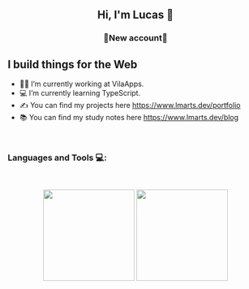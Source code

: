 <h2 align="center">Hi, I'm Lucas 🖖</h2>
<h3 align="center">🚨New account🚨</h3>

## I build things for the Web
- 👨‍💻 I’m currently working at VilaApps.
- 💻 I’m currently learning TypeScript.
- ✍ You can find my projects here https://www.lmarts.dev/portfolio
- 📚 You can find my study notes here https://www.lmarts.dev/blog

<br />

### Languages and Tools 💻:
<br />

<p  align="center">
  <img height="180em" src = "https://github-readme-stats.vercel.app/api/top-langs/?username=martsDev&layout=compact&theme=tokyonight">
  
   <img height="180em" src = "https://github-readme-stats.vercel.app/api?username=martsDev&show_icons=true&theme=tokyonight">
</p>

<!--  <p align="left">
  
</p> -->


[website]: https://holistic-developer.com/
[youtube]: https://www.youtube.com/
[instagram]: https://www.instagram.com/
[linkedin]: https://linkedin.com/in/lucassilvamarts
[portfolio]: https://github.com/LucasSilvaMarts



